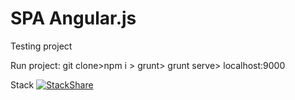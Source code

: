 # SPA Angular.js
Testing project

Run project: git clone>npm i > grunt> grunt serve> localhost:9000


Stack
[![StackShare](http://img.shields.io/badge/tech-stack-0690fa.svg?style=flat)](http://stackshare.io/AndriiKr/angularjs)
